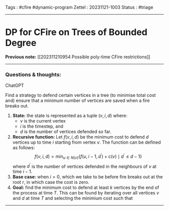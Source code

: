 
Tags : #cfire #dynamic-program 
Zettel :  20231121-1003
Status : #triage 

-----

# DP for CFire on Trees of Bounded Degree

**Previous note:** [[202311210954 Possible poly-time CFire restrictions]]

-----

### Questions & thoughts:

  
ChatGPT

Find a strategy to defend certain vertices in a tree (to minimise total cost and) ensure that a minimum number of vertices are saved when a fire breaks out.

1. **State:** the state is represented as a tuple $(v, i, d)$ where:
	 - $v$ is the current vertex
	 - $i$ is the timestep, and
	 - $d$ is the number of vertices defended so far.
 2. **Recursive function:** Let $f(v, i, d)$ be the minimum cost to defend $d$ vertices up to time $i$ starting from vertex $v$. The function can be defined as follows:
$$f(v, i, d)=\min_{u \in N(v)}\{f(u, i-1, d^\prime)+c(v) \mid d^\prime \leq d-1\}$$
where $d^\prime$ is the number of vertices defended in the neighbours of $v$ at time $i-1$.
3. **Base case:** when $i=0$, which we take to be before fire breaks out at the root $r$, in which case the cost is zero.
4. **Goal:** find the minimum cost to defend at least $k$ vertices by the end of the process at time $T$. This can be found by iterating over all vertices $v$ and $d$ at time $T$ and selecting the minimium cost such that 



-----
 
